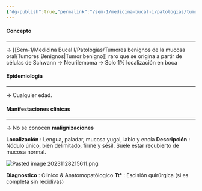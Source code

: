 ```yaml
---
{"dg-publish":true,"permalink":"/sem-1/medicina-bucal-i/patologias/tumores-benignos-de-la-mucosa-oral/tumores-mesenquimatosos/schwannoma/"}
---
```



#### Concepto
---

→ [[Sem-1/Medicina Bucal I/Patologias/Tumores benignos de la mucosa oral/Tumores Benignos\|Tumor benigno]] raro que se origina a partir de células de Schwann
→ Neurilemoma
→ Solo 1% localización en boca

#### Epidemiologia
---

→ Cualquier edad.
#### Manifestaciones clinicas
---

→ No se conocen **malignizaciones**

**Localización** : Lengua, paladar, mucosa yugal, labio y encía
**Descripción** : Nódulo único, bien delimitado, firme y sésil. Suele estar recubierto de mucosa normal.

![Pasted image 20231128215611.png](/img/user/Sem-1/Cirugia%20Bucal%20I/Medias/Pasted%20image%2020231128215611.png)

**Diagnostico** : Clinico & Anatomopatólogico
**Tt°** : Escisión quirúrgica (si es completa sin recidivas)
